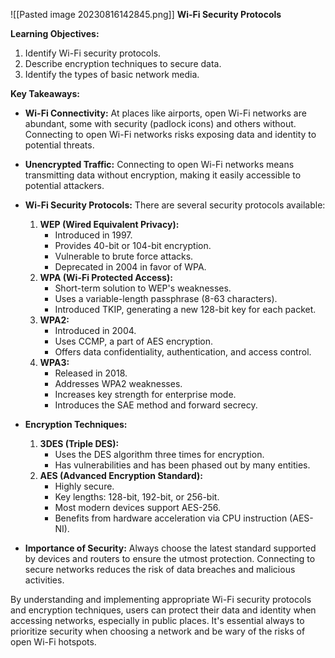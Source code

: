 ![[Pasted image 20230816142845.png]]
**Wi-Fi Security Protocols**

**Learning Objectives:**

1. Identify Wi-Fi security protocols.
2. Describe encryption techniques to secure data.
3. Identify the types of basic network media.

**Key Takeaways:**

- **Wi-Fi Connectivity:** At places like airports, open Wi-Fi networks are abundant, some with security (padlock icons) and others without. Connecting to open Wi-Fi networks risks exposing data and identity to potential threats.
    
- **Unencrypted Traffic:** Connecting to open Wi-Fi networks means transmitting data without encryption, making it easily accessible to potential attackers.
    
- **Wi-Fi Security Protocols:** There are several security protocols available:
    
    1. **WEP (Wired Equivalent Privacy):**
        - Introduced in 1997.
        - Provides 40-bit or 104-bit encryption.
        - Vulnerable to brute force attacks.
        - Deprecated in 2004 in favor of WPA.
    2. **WPA (Wi-Fi Protected Access):**
        - Short-term solution to WEP's weaknesses.
        - Uses a variable-length passphrase (8-63 characters).
        - Introduced TKIP, generating a new 128-bit key for each packet.
    3. **WPA2:**
        - Introduced in 2004.
        - Uses CCMP, a part of AES encryption.
        - Offers data confidentiality, authentication, and access control.
    4. **WPA3:**
        - Released in 2018.
        - Addresses WPA2 weaknesses.
        - Increases key strength for enterprise mode.
        - Introduces the SAE method and forward secrecy.
- **Encryption Techniques:**
    
    1. **3DES (Triple DES):**
        - Uses the DES algorithm three times for encryption.
        - Has vulnerabilities and has been phased out by many entities.
    2. **AES (Advanced Encryption Standard):**
        - Highly secure.
        - Key lengths: 128-bit, 192-bit, or 256-bit.
        - Most modern devices support AES-256.
        - Benefits from hardware acceleration via CPU instruction (AES-NI).
- **Importance of Security:** Always choose the latest standard supported by devices and routers to ensure the utmost protection. Connecting to secure networks reduces the risk of data breaches and malicious activities.
    

By understanding and implementing appropriate Wi-Fi security protocols and encryption techniques, users can protect their data and identity when accessing networks, especially in public places. It's essential always to prioritize security when choosing a network and be wary of the risks of open Wi-Fi hotspots.